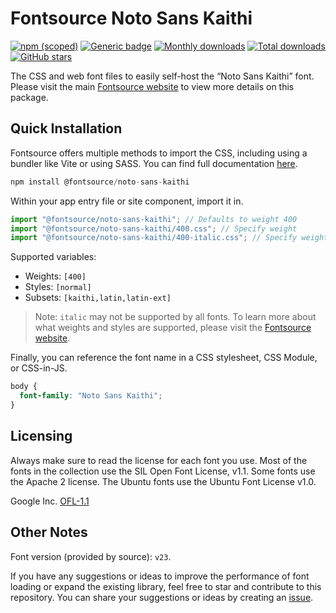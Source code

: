 # Fontsource Noto Sans Kaithi

[![npm (scoped)](https://img.shields.io/npm/v/@fontsource/noto-sans-kaithi?color=brightgreen)](https://www.npmjs.com/package/@fontsource/noto-sans-kaithi) [![Generic badge](https://img.shields.io/badge/fontsource-passing-brightgreen)](https://github.com/fontsource/fontsource) [![Monthly downloads](https://badgen.net/npm/dm/@fontsource/noto-sans-kaithi)](https://github.com/fontsource/fontsource) [![Total downloads](https://badgen.net/npm/dt/@fontsource/noto-sans-kaithi)](https://github.com/fontsource/fontsource) [![GitHub stars](https://img.shields.io/github/stars/fontsource/fontsource.svg?style=social&label=Star)](https://github.com/fontsource/fontsource/stargazers)

The CSS and web font files to easily self-host the “Noto Sans Kaithi” font. Please visit the main [Fontsource website](https://fontsource.org/fonts/noto-sans-kaithi) to view more details on this package.

## Quick Installation

Fontsource offers multiple methods to import the CSS, including using a bundler like Vite or using SASS. You can find full documentation [here](https://fontsource.org/docs/getting-started/introduction).

```javascript
npm install @fontsource/noto-sans-kaithi
```

Within your app entry file or site component, import it in.

```javascript
import "@fontsource/noto-sans-kaithi"; // Defaults to weight 400
import "@fontsource/noto-sans-kaithi/400.css"; // Specify weight
import "@fontsource/noto-sans-kaithi/400-italic.css"; // Specify weight and style
```

Supported variables:
- Weights: `[400]`
- Styles: `[normal]`
- Subsets: `[kaithi,latin,latin-ext]`

> Note: `italic` may not be supported by all fonts. To learn more about what weights and styles are supported, please visit the [Fontsource website](https://fontsource.org/fonts/noto-sans-kaithi).

Finally, you can reference the font name in a CSS stylesheet, CSS Module, or CSS-in-JS.

```css
body {
  font-family: "Noto Sans Kaithi";
}
```

## Licensing
Always make sure to read the license for each font you use. Most of the fonts in the collection use the SIL Open Font License, v1.1. Some fonts use the Apache 2 license. The Ubuntu fonts use the Ubuntu Font License v1.0.

Google Inc.
[OFL-1.1](http://scripts.sil.org/OFL)

## Other Notes
Font version (provided by source): `v23`.

If you have any suggestions or ideas to improve the performance of font loading or expand the existing library, feel free to star and contribute to this repository. You can share your suggestions or ideas by creating an [issue](https://github.com/fontsource/fontsource/issues).
